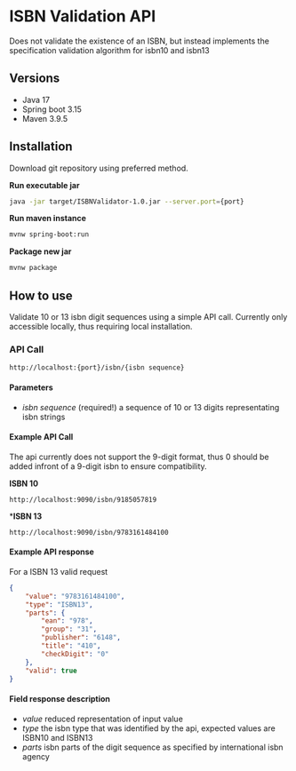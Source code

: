# ISBN Validation API
Does not validate the existence of an ISBN, but instead implements the specification validation algorithm for isbn10 and isbn13

## Versions
- Java 17
- Spring boot 3.15
- Maven 3.9.5

## Installation
Download git repository using preferred method.

**Run executable jar**
```bash
java -jar target/ISBNValidator-1.0.jar --server.port={port}
```

**Run maven instance**
```bash
mvnw spring-boot:run
```

**Package new jar**
```bash
mvnw package
```

## How to use
Validate 10 or 13 isbn digit sequences using a simple API call. Currently only accessible locally, thus requiring local installation.

### API Call
```note
http://localhost:{port}/isbn/{isbn sequence}
```

#### Parameters
- *isbn sequence* (required!) a sequence of 10 or 13 digits representating isbn strings

#### Example API Call
The api currently does not support the 9-digit format, thus 0 should be added infront of a 9-digit isbn to ensure compatibility.

**ISBN 10**
```note
http://localhost:9090/isbn/9185057819
```

***ISBN 13**
```note
http://localhost:9090/isbn/9783161484100
```

#### Example API response
For a ISBN 13 valid request
```json
{
	"value": "9783161484100",
	"type": "ISBN13",
	"parts": {
		"ean": "978",
		"group": "31",
		"publisher": "6148",
		"title": "410",
		"checkDigit": "0"
	},
	"valid": true
}
```

#### Field response description
- *value* reduced representation of input value
- *type* the isbn type that was identified by the api, expected values are ISBN10 and ISBN13
- *parts* isbn parts of the digit sequence as specified by international isbn agency

